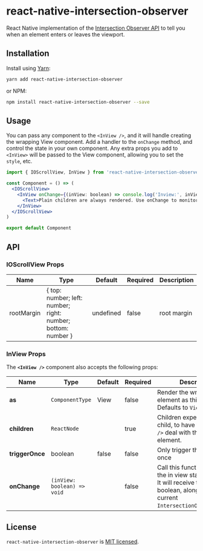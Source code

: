 # react-native-intersection-observer

React Native implementation of the
[Intersection Observer API](https://developer.mozilla.org/en-US/docs/Web/API/Intersection_Observer_API)
to tell you when an element enters or leaves the viewport.

## Installation

Install using [Yarn](https://yarnpkg.com):

```sh
yarn add react-native-intersection-observer
```

or NPM:

```sh
npm install react-native-intersection-observer --save
```

## Usage

You can pass any component to the `<InView />`, and it will handle creating the
wrapping View component. Add a handler to the `onChange` method, and control the
state in your own component. Any extra props you add to `<InView>` will be
passed to the View component, allowing you to set the `style`, etc.

```jsx
import { IOScrollView, InView } from 'react-native-intersection-observer'

const Component = () => (
  <IOScrollView>
    <InView onChange={(inView: boolean) => console.log('Inview:', inView)}>
      <Text>Plain children are always rendered. Use onChange to monitor state.</Text>
    </InView>
  </IOScrollView>  
)

export default Component
```

## API

### IOScrollView Props

| Name | Type | Default | Required | Description |
| --- | --- | --- | --- | --- |
| rootMargin | { top: number; left: number; right: number; bottom: number } | undefined | false | root margin |

### InView Props

The **`<InView />`** component also accepts the following props:

| Name | Type | Default | Required | Description |
| -- | --- | --- | --- | --- |
| **as** | `ComponentType` | View   | false    | Render the wrapping element as this element. Defaults to `View`. |
| **children** | `ReactNode` | | true | Children expects a plain child, to have the `<InView />` deal with the wrapping element. |
| **triggerOnce** | boolean | false | false | Only trigger this method once |
| **onChange** | `(inView: boolean) => void` | | false | Call this function whenever the in view state changes. It will receive the `inView` boolean, alongside the current `IntersectionObserverEntry`. |

## License
`react-native-intersection-observer` is [MIT licensed](./LICENSE).
